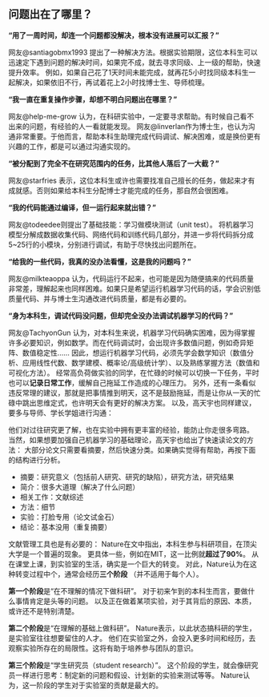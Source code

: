 ## 问题出在了哪里？

**“用了一周时间，却连一个问题都没解决，根本没有进展可以汇报？”**

网友@santiagobmx1993 提出了一种解决方法。根据实验期限，这位本科生可以迅速定下遇到问题的解决时间，如果完不成，就去寻求同级、上一级的帮助，快速提升效率。
例如，如果自己花了1天时间未能完成，就再花5小时找同级本科生一起解决，如果依旧不行，再试着花上2小时找博士生、导师梳理。

**“我一直在重复操作步骤，却想不明白问题出在哪里？”**

网友@help-me-grow 认为，在科研实验中，一定要寻求帮助。有时候自己看不出来的问题，有经验的人一看就能发现。
网友@linverlan作为博士生，也认为沟通非常重要。于他而言，帮助本科生助理完成代码调试、解决困难，或是换份更有兴趣的工作，都是可以通过沟通实现的。

**“被分配到了完全不在研究范围内的任务，比其他人落后了一大截？”**

网友@starfries 表示，这位本科生或许也需要找准自己擅长的任务，做起来才有成就感。否则如果给本科生分配博士才能完成的任务，那自然会很困难。

**“我的代码能通过编译，但一运行起来就出错？”**

网友@todeedee则提出了基础技能：学习做模块测试（unit test）。
将机器学习模型分解成数据收集代码、网络代码和训练代码几部分，并进一步将代码拆分成5~25行的小模块，分别进行调试，有助于尽快找出问题所在。

**“给我的一些代码，我真的没办法看懂，这是我的问题吗？”**

网友@milkteaoppa 认为，代码运行不起来，也可能是因为随便搞来的代码质量非常差，理解起来也同样困难。如果只是希望运行机器学习代码的话，学会识别低质量代码、并与博士生沟通改进代码质量，都是有必要的。

**“身为本科生，调试代码没问题，但却完全没办法调试机器学习的代码？”**

网友@TachyonGun 认为，对本科生来说，机器学习代码确实困难，因为得掌握许多必要知识，例如数学。而在代码调试时，会出现许多数值问题，例如奇异矩阵、数值稳定性……
因此，想运行机器学习代码，必须先学会数学知识（数值分析、应用线性代数、数学建模、概率论/高级统计学）、以及熟练掌握方法（数值和可视化方法）。
经常高负荷做实验的同学，在忙碌的时候可以切换一下任务，平时也可以**记录日常工作**，缓解自己拖延工作造成的心理压力。
另外，还有一条看似违反常理的建议，那就是把事情推到明天，这不是鼓励拖延，而是让你从一天的忙碌中跳出思维定式，也许明天会有更好的解决方案。
以及，高天宇也同样建议，要多与导师、学长学姐进行沟通：

他们对过往研究更了解，也在实验中拥有更丰富的经验，能防止你走很多弯路。
当然，如果想要加强自己机器学习的基础理论，高天宇也给出了快速读论文的方法：
大部分论文只需要看摘要，然后快速分类。如果确实觉得有帮助，再按下面的结构进行分析。

- 摘要：研究意义（包括前人研究、研究的缺陷），研究方法，研究结果
- 简介：很多大道理（解决了什么问题）
- 相关工作：文献综述
- 方法：细节
- 实验：打脸专用（论文试金石）
- 结论：基本没用（重复摘要）

文献管理工具也是有必要的：
Nature在文中指出，本科生参与科研项目，在顶尖大学是一个普遍的现象。
更具体一些，例如在MIT，这一比例就**超过了90%**。
从在课堂上课，到实验室的生活，确实是一个巨大的转变。
对此，Nature认为在这种转变过程中个，通常会经历**三个阶段** （并不适用于每个人）。

**第一个阶段**是“在不理解的情况下做科研”。
对于初来乍到的本科生而言，要做什么事情肯定是头等的问题。
以及正在做着某项实验，对于其背后的原因、本质，或许还不是特别清楚。

**第二个阶段**是“在理解的基础上做科研”。
Nature表示，以此状态搞科研的学生，是实验室往往想要留住的人才。
他们在实验室之外，会投入更多时间和经历，去观察实验所存在的局限性。这将有助于培养参与团队的意识。

**第三个阶段**是“学生研究员（student research）”。
这个阶段的学生，就会像研究员一样进行思考：制定新的问题和假设、计划新的实验来测试等等。
Nature认为，这一阶段的学生对于实验室的贡献是最大的。